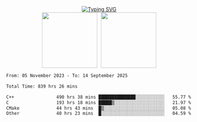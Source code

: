 <!--START_SECTION:console-->
<div align="center">
  <a href="https://git.io/typing-svg">
    <img src="https://readme-typing-svg.demolab.com/?lines=Hello+There+!;Happy+Coding+!&size=28&color=0F62FE&center=true&font=Fira+Code" alt="Typing SVG" />
  </a>
</div>
<!--END_SECTION:console-->

<div align="center" style="display: flex; justify-content: center; gap: 10px; flex-wrap: wrap;">
  <img 
    src="https://github-readme-stats.vercel.app/api?username=gotorion&hide_title=true&hide_border=true&show_icons=true&line_height=21&text_color=000&icon_color=000&bg_color=0,ea6161,ffc64d,fffc4d,52fa5a&theme=graywhite" 
    height="150"
  />
  <img 
    src="https://github-readme-stats.vercel.app/api/top-langs/?username=gotorion&hide_title=true&hide_border=true&layout=compact&langs_count=6&text_color=000&icon_color=fff&bg_color=0,52fa5a,4dfcff,c64dff&theme=graywhite" 
    height="150"
  />
</div>
<!--START_SECTION:waka-->

```txt
From: 05 November 2023 - To: 14 September 2025

Total Time: 839 hrs 26 mins

C++                490 hrs 38 mins ██████████████░░░░░░░░░░░   55.77 %
C                  193 hrs 18 mins █████▒░░░░░░░░░░░░░░░░░░░   21.97 %
CMake              44 hrs 43 mins  █▒░░░░░░░░░░░░░░░░░░░░░░░   05.08 %
Other              40 hrs 23 mins  █░░░░░░░░░░░░░░░░░░░░░░░░   04.59 %
```

<!--END_SECTION:waka-->
